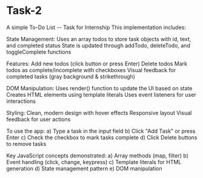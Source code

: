 # Task-2
A simple To-Do List -- Task for Internship 
This implementation includes:

State Management:
Uses an array todos to store task objects with id, text, and completed status
State is updated through addTodo, deleteTodo, and toggleComplete functions

Features:
Add new todos (click button or press Enter)
Delete todos
Mark todos as complete/incomplete with checkboxes
Visual feedback for completed tasks (gray background & strikethrough)

DOM Manipulation:
Uses render() function to update the UI based on state
Creates HTML elements using template literals
Uses event listeners for user interactions

Styling:
Clean, modern design with hover effects
Responsive layout
Visual feedback for user actions

To use the app:
a) Type a task in the input field
b) Click "Add Task" or press Enter
c) Check the checkbox to mark tasks complete
d) Click Delete buttons to remove tasks

Key JavaScript concepts demonstrated:
a) Array methods (map, filter)
b) Event handling (click, change, keypress)
c) Template literals for HTML generation
d) State management pattern
e) DOM manipulation
